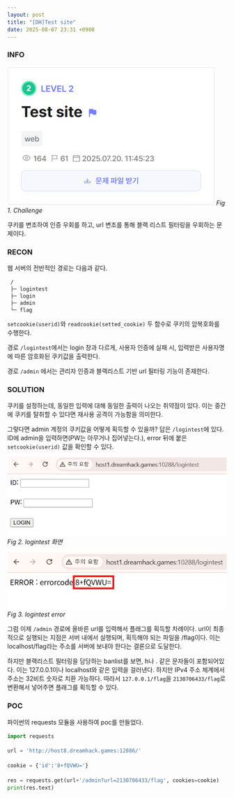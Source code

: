 ```yaml
---
layout: post
title: "[DH]Test site"
date: 2025-08-07 23:31 +0900
---
```

### **INFO**
![chall]
_Fig 1. Challenge_

쿠키를 변조하여 인증 우회를 하고, url 변조를 통해 블랙 리스트 필터링을 우회하는 문제이다.
### **RECON**
웹 서버의 전반적인 경로는 다음과 같다.

```
 /
 ├─ logintest
 ├─ login 
 ├─ admin
 └─ flag
```

`setcookie(userid)`와 `readcookie(setted_cookie)` 두 함수로 쿠키의 암복호화를 수행한다. 

경로 `/logintest`에서는 login 창과 다르게, 사용자 인증에 실패 시, 입력받은 사용자명에 따른 암호화된 쿠키값을 출력한다.

경로 `/admin` 에서는 관리자 인증과 블랙리스트 기반 url 필터링 기능이 존재한다.

### **SOLUTION**
쿠키를 설정하는데, 동일한 입력에 대해 동일한 출력이 나오는 취약점이 있다. 이는 중간에 쿠키를 탈취할 수 있다면 재사용 공격이 가능함을 의미한다. 

그렇다면 admin 계정의 쿠키값을 어떻게 획득할 수 있을까? 답은 `/logintest`에 있다. ID에 admin을 입력하면(PW는 아무거나 집어넣는다.), error 뒤에 붙은 `setcookie(userid)` 값을 확인할 수 있다.

![logintest]
_Fig 2. logintest 화면_

![logintest_error]
_Fig 3. logintest error_

그럼 이제 `/admin` 경로에 올바른 url를 입력해서 플래그를 획득할 차례이다. url이 최종적으로 실행되는 지점은 서버 내에서 실행되며, 획득해야 되는 파일을 /flag이다. 이는 localhost/flag라는 주소를 서버에 보내야 한다는 결론으로 도달한다.

하지만 블랙리스트 필터링을 담당하는 banlist를 보면, h나 . 같은 문자들이 포함되어있다. 이는 127.0.0.1이나 localhost와 같은 입력을 걸러낸다. 하지만 IPv4 주소 체계에서 주소는 32비트 숫자로 치환 가능하다.
따라서 `127.0.0.1/flag`을 `2130706433/flag`로 변환해서 넣어주면 플래그를 획득할 수 있다.

### **POC**

파이썬의 requests 모듈을 사용하여 poc를 만들었다.

```py
import requests

url = 'http://host8.dreamhack.games:12886/'

cookie = {'id':'8+fQVWU='}

res = requests.get(url+'/admin?url=2130706433/flag', cookies=cookie)
print(res.text)
```

[chall]: /assets/DreamHack/testsite/challenge.png
[logintest]: /assets/DreamHack/testsite/solution_logintest.png
[logintest_error]: /assets/DreamHack/testsite/solution_logintest_error.png
